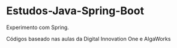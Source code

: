 # Estudos-Java-Spring-Boot

Experimento com Spring.

Códigos baseado nas aulas da Digital Innovation One e AlgaWorks
